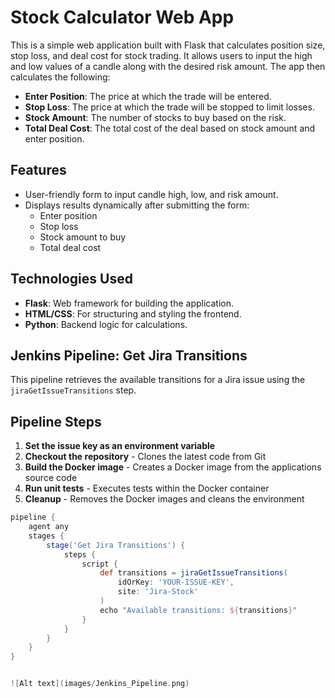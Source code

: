 # Stock Calculator Web App

This is a simple web application built with Flask that calculates position size, stop loss, and deal cost for stock trading. It allows users to input the high and low values of a candle along with the desired risk amount. The app then calculates the following:

- **Enter Position**: The price at which the trade will be entered.
- **Stop Loss**: The price at which the trade will be stopped to limit losses.
- **Stock Amount**: The number of stocks to buy based on the risk.
- **Total Deal Cost**: The total cost of the deal based on stock amount and enter position.

## Features

- User-friendly form to input candle high, low, and risk amount.
- Displays results dynamically after submitting the form:
  - Enter position
  - Stop loss
  - Stock amount to buy
  - Total deal cost

## Technologies Used

- **Flask**: Web framework for building the application.
- **HTML/CSS**: For structuring and styling the frontend.
- **Python**: Backend logic for calculations.


## Jenkins Pipeline: Get Jira Transitions

This pipeline retrieves the available transitions for a Jira issue using the `jiraGetIssueTransitions` step.

## Pipeline Steps
1. **Set the issue key as an environment variable**  
2. **Checkout the repository** - Clones the latest code from Git  
3. **Build the Docker image** - Creates a Docker image from the applications source code  
4. **Run unit tests** - Executes tests within the Docker container  
5. **Cleanup** - Removes the Docker images and cleans the environment 


```groovy
pipeline {
    agent any
    stages {
        stage('Get Jira Transitions') {
            steps {
                script {
                    def transitions = jiraGetIssueTransitions(
                        idOrKey: 'YOUR-ISSUE-KEY', 
                        site: 'Jira-Stock'
                    )
                    echo "Available transitions: ${transitions}"
                }
            }
        }
    }
}


![Alt text](images/Jenkins_Pipeline.png)